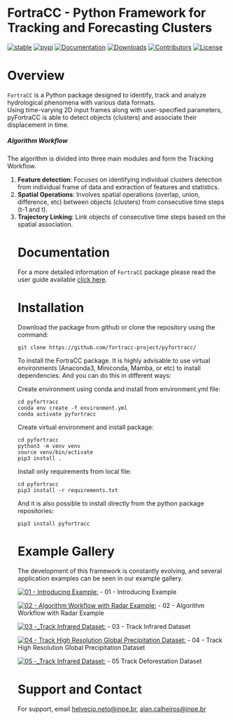 FortraCC - Python Framework for Tracking and Forecasting Clusters
=====================================================================
<!-- badges: start -->
[![stable](https://img.shields.io/badge/docs-stable-blue.svg)](https://pyfortracc.readthedocs.io)
[![pypi](https://badge.fury.io/py/pyfortracc.svg)](https://pypi.python.org/pypi/pyfortracc)
[![Documentation](https://readthedocs.org/projects/pyfortracc/badge/?version=latest)](https://pyfortracc.readthedocs.io/)
[![Downloads](https://img.shields.io/pypi/dm/pyfortracc.svg)](https://pypi.python.org/pypi/pyfortracc)
[![Contributors](https://img.shields.io/github/contributors/pyfortracc-project/pyfortracc.svg)](https://github.com/fortracc-project/pyfortracc/graphs/contributors)
[![License](https://img.shields.io/pypi/l/pyfortracc.svg)](https://github.com/fortracc-project/pyfortracc/blob/main/LICENSE)
<!-- badges: end -->

Overview
=====================================================================

`FortraCC` is a Python package designed to identify, track and analyze hydrological phenomena with various data formats. <br>
Using time-varying 2D input frames along with user-specified parameters, pyFortraCC is able to detect objects (clusters) and associate their displacement in time.

##### Algorithm Workflow

The algorithm is divided into three main modules and form the Tracking Workflow.
<ol>
  <li><b>Feature detection</b>: Focuses on identifying individual clusters detection from individual frame of data and extraction of features and statistics.
  </li>
  <li><b>Spatial Operations</b>: Involves spatial operations (overlap, union, difference, etc) between objects (clusters) from consecutive time steps (t-1 and t).
  <li><b>Trajectory Linking</b>: Link objects of consecutive time steps based on the spatial association.
  </li>

Documentation
=====================================================================
For a more detailed information of `FortraCC` package please read the user guide available [click here]([https://link-url-here.org](https://github.com/fortracc-project/pyfortracc/blob/main/UserGuide.md)).


Installation
=====================================================================
Download the package from github or clone the repository using the command:

    git clone https://github.com/fortracc-project/pyfortracc/

To install the FortraCC package.
It is highly advisable to use virtual environments (Anaconda3, Miniconda, Mamba, or etc) to install dependencies. And you can do this in different ways:

Create environment using conda and install from environment.yml file:

    cd pyfortracc
    conda env create -f environment.yml
    conda activate pyfortracc

Create virtual environment and install package:

    cd pyfortracc
    python3 -m venv venv
    source venv/bin/activate
    pip3 install .

Install only requirements from local file:

	cd pyfortracc
	pip3 install -r requirements.txt


And it is also possible to install directly from the python package repositories:

	pip3 install pyfortracc



Example Gallery
=====================================================================
The development of this framework is constantly evolving, and several application examples can be seen in our example gallery.

[![01 - Introducing Example:](https://colab.research.google.com/assets/colab-badge.svg)](https://colab.research.google.com/github/fortracc-project/pyfortracc/blob/main/examples/01_Introducing_Example/01_Introducing-FortraCC.ipynb) - 01 - Introducing Example

[![02 - Algorithm Workflow with Radar Example:](https://colab.research.google.com/assets/colab-badge.svg)](https://colab.research.google.com/github/fortracc-project/pyfortracc/blob/main/examples/02_Algorithm_Workflow_Radar_Example/02_Algorithm_Workflow.ipynb) - 02 - Algorithm Workflow with Radar Example

[![03 -_Track Infrared Dataset:](https://colab.research.google.com/assets/colab-badge.svg)](https://colab.research.google.com/github/fortracc-project/pyfortracc/blob/main/examples/03_Track-Infrared-Dataset/03_Track-Infrared-Dataset.ipynb) - 03 - Track Infrared Dataset

[![04 - Track High Resolution Global Precipitation Dataset:](https://colab.research.google.com/assets/colab-badge.svg)](https://colab.research.google.com/github/fortracc-project/pyfortracc/blob/main/examples/04_Track-High-Resolution-Global-Precipitation-Dataset/04_Track-High-Resolution-Global-Precipitation-Dataset.ipynb) - 04 - Track High Resolution Global Precipitation Dataset

[![05 -_Track Infrared Dataset:](https://colab.research.google.com/assets/colab-badge.svg)](https://colab.research.google.com/github/fortracc-project/pyfortracc/blob/main/examples/05_Track-Deforestation-Dataset/05_Track-Deforestation-Dataset.ipynb) - 05 Track Deforestation Dataset

Support and Contact
=====================================================================
For support, email helvecio.neto@inpe.br, alan.calheiros@inpe.br
